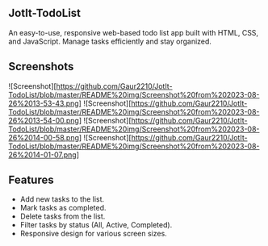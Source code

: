 ## JotIt-TodoList
An easy-to-use, responsive web-based todo list app built with HTML, CSS, and JavaScript. Manage tasks efficiently and stay organized.


## Screenshots
![Screenshot][https://github.com/Gaur2210/JotIt-TodoList/blob/master/README%20img/Screenshot%20from%202023-08-26%2013-53-43.png]
![Screenshot][https://github.com/Gaur2210/JotIt-TodoList/blob/master/README%20img/Screenshot%20from%202023-08-26%2013-54-00.png]
![Screenshot][https://github.com/Gaur2210/JotIt-TodoList/blob/master/README%20img/Screenshot%20from%202023-08-26%2014-00-58.png]
![Screenshot][https://github.com/Gaur2210/JotIt-TodoList/blob/master/README%20img/Screenshot%20from%202023-08-26%2014-01-07.png]


## Features
- Add new tasks to the list.
- Mark tasks as completed.
- Delete tasks from the list.
- Filter tasks by status (All, Active, Completed).
- Responsive design for various screen sizes.
